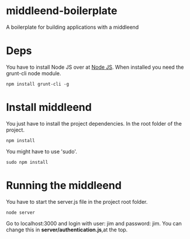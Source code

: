middleend-boilerplate
=====================

A boilerplate for building applications with a middleend

Deps
====
You have to install Node JS over at <a href="http://nodejs.org" target="_blank">Node JS</a>. When installed you need
the grunt-cli node module.
  ```terminal
  npm install grunt-cli -g
  ```
  
Install middleend
=================
You just have to install the project dependencies. In the root folder of the project.
  ```terminal
  npm install
  ```
You might have to use 'sudo'.
  ```terminal
  sudo npm install
  ```

Running the middleend
=====================
You have to start the server.js file in the project root folder.
  ```terminal
  node server
  ```
Go to localhost:3000 and login with user: jim and password: jim. You can change this in 
<strong>server/authentication.js</strong>,at the top.
